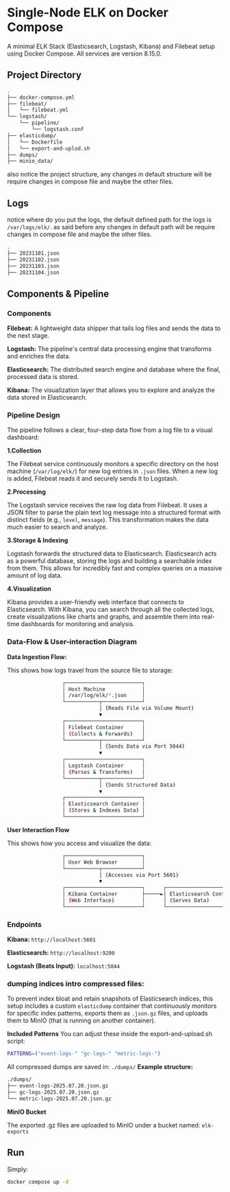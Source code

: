 # Single-Node ELK on Docker Compose

A minimal ELK Stack (Elasticsearch, Logstash, Kibana) and Filebeat setup using Docker Compose. All services are version 8.15.0.

## Project Directory
```bash
.
├── docker-compose.yml
├── filebeat/
│   └── filebeat.yml
└── logstash/
    └── pipeline/
        └── logstash.conf
├── elasticdump/
│   └── Dockerfile
│   └── export-and-uplod.sh
├── dumps/
├── minio_data/

```
also notice the project structure, any changes in default structure will be require changes in compose file and maybe the other files.


## Logs
notice where do you put the logs, the default defined path for the logs is `/var/logs/elk/`. as said before any changes in default path will be require changes in compose file and maybe the other files.
```bash
.
├── 20231101.json
├── 20231102.json
├── 20231103.json
├── 20231104.json
```
## Components & Pipeline

### Components

**Filebeat:** A lightweight data shipper that tails log files and sends the data to the next stage.

**Logstash:** The pipeline's central data processing engine that transforms and enriches the data.

**Elasticsearch:** The distributed search engine and database where the final, processed data is stored.

**Kibana:** The visualization layer that allows you to explore and analyze the data stored in Elasticsearch.


### Pipeline Design

The pipeline follows a clear, four-step data flow from a log file to a visual dashboard:

**1.Collection**

The Filebeat service continuously monitors a specific directory on the host machine (`/var/log/elk/`) for new log entries in `.json` files. When a new log is added, Filebeat reads it and securely sends it to Logstash.

**2.Processing**

The Logstash service receives the raw log data from Filebeat. It uses a JSON filter to parse the plain text log message into a structured format with distinct fields (e.g., `level`, `message`). This transformation makes the data much easier to search and analyze.

**3.Storage & Indexing**

Logstash forwards the structured data to Elasticsearch. Elasticsearch acts as a powerful database, storing the logs and building a searchable index from them. This allows for incredibly fast and complex queries on a massive amount of log data.

**4.Visualization**

Kibana provides a user-friendly web interface that connects to Elasticsearch. With Kibana, you can search through all the collected logs, create visualizations like charts and graphs, and assemble them into real-time dashboards for monitoring and analysis.

### Data-Flow & User-interaction Diagram


**Data Ingestion Flow:**

This shows how logs travel from the source file to storage:
```bash
                  ┌─────────────────────────┐
                  │ Host Machine            │
                  │ /var/log/elk/*.json     │
                  └───────────┬─────────────┘
                              │ (Reads File via Volume Mount)
                              ▼
                  ┌─────────────────────────┐
                  │ Filebeat Container      │
                  │ (Collects & Forwards)   │
                  └───────────┬─────────────┘
                              │ (Sends Data via Port 5044)
                              ▼
                  ┌─────────────────────────┐
                  │ Logstash Container      │
                  │ (Parses & Transforms)   │
                  └───────────┬─────────────┘
                              │ (Sends Structured Data)
                              ▼
                  ┌─────────────────────────┐
                  │ Elasticsearch Container │
                  │ (Stores & Indexes Data) │
                  └─────────────────────────┘
```


**User Interaction Flow**

This shows how you access and visualize the data:
```bash
                  ┌─────────────────────────┐
                  │ User Web Browser        │
                  └───────────┬─────────────┘
                              │ (Accesses via Port 5601)
                              ▼
                  ┌─────────────────────────┐      ┌─────────────────────────┐
                  │ Kibana Container        ├─────►│ Elasticsearch Container │
                  │ (Web Interface)         │      │ (Serves Data)           │
                  └─────────────────────────┘      └─────────────────────────┘
```

### Endpoints

**Kibana:** `http://localhost:5601`

**Elasticsearch:** `http://localhost:9200`

**Logstash (Beats Input):** `localhost:5044`

### dumping indices intro compressed files:


To prevent index bloat and retain snapshots of Elasticsearch indices, this setup includes a custom `elasticdump` container that continuously monitors for specific index patterns, exports them as `.json.gz` files, and uploads them to MinIO (that is running on another container).

**Included Patterns**
You can adjust these inside the export-and-upload.sh script:
```bash
PATTERNS=("event-logs-" "gc-logs-" "metric-logs-")
```

All compressed dumps are saved in: `./dumps/`
**Example structure:**


```bash
./dumps/
├── event-logs-2025.07.20.json.gz
├── gc-logs-2025.07.20.json.gz
└── metric-logs-2025.07.20.json.gz
```
**MinIO Bucket**


The exported .gz files are uploaded to MinIO under a bucket named: `elk-exports`



## Run

Simply:
```bash
docker compose up -d
```




